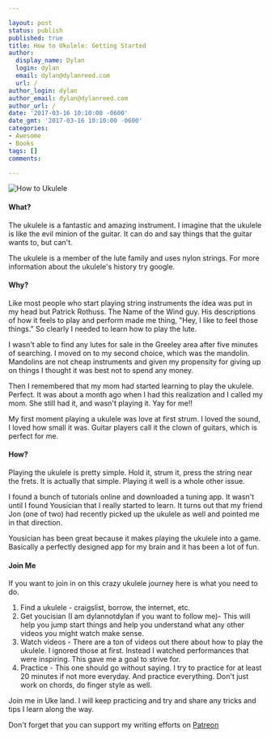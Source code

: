 ```yaml
---

layout: post
status: publish
published: true
title: How to Ukulele: Getting Started
author:
  display_name: Dylan
  login: dylan
  email: dylan@dylanreed.com
  url: /
author_login: dylan
author_email: dylan@dylanreed.com
author_url: /
date: '2017-03-16 10:10:00 -0600'
date_gmt: '2017-03-16 10:10:00 -0600'
categories:
- Awesome
- Books
tags: []
comments:

---
```

![How to Ukulele](https://raw.githubusercontent.com/dylanreed/dylanreed.com/gh-pages/Images/the-goblin-emperor.jpg)

<h4>What?</h4>

The ukulele is a fantastic and amazing instrument. I imagine that the ukulele is like the evil minion of the guitar. It can do and say things that the guitar wants to, but can't. 

The ukulele is a member of the lute family and uses nylon strings. For more information about the ukulele's history try google. 


<h4>Why?</h4>

Like most people who start playing string instruments the idea was put in my head but Patrick Rothuss. The Name of the Wind guy. His descriptions of how it feels to play and perform made me thing, "Hey, I like to feel those things." So clearly I needed to learn how to play the lute. 

I wasn't able to find any lutes for sale in the Greeley area after five minutes of searching. I moved on to my second choice, which was the mandolin. Mandolins are not cheap instruments and given my propensity for giving up on things I thought it was best not to spend any money. 

Then I remembered that my mom had started learning to play the ukulele. Perfect. It was about a month ago when I had this realization and I called my mom. She still had it, and wasn't playing it. Yay for me!!

My first moment playing a ukulele was love at first strum. I loved the sound, I loved how small it was. Guitar players call it the clown of guitars, which is perfect for me. 

<h4>How?</h4> 

Playing the ukulele is pretty simple. Hold it, strum it, press the string near the frets. It is actually that simple. Playing it well is a whole other issue. 

I found a bunch of tutorials online and downloaded a tuning app. It wasn't until I found Yousician that I really started to learn. It turns out that my friend Jon (one of two) had recently picked up the ukulele as well and pointed me in that direction. 

Yousician has been great because it makes playing the ukulele into a game. Basically a perfectly designed app for my brain and it has been a lot of fun. 

<h4>Join Me</h4>

If you want to join in on this crazy ukulele journey here is what you need to do. 

1.	Find a ukulele - craigslist, borrow, the internet, etc.
2.	Get youcisian (I am dylannotdylan if you want to follow me)- This will help you jump start things and help you understand what any other videos you might watch make sense. 
3.	Watch videos - There are a ton of videos out there about how to play the ukulele. I ignored those at first. Instead I watched performances that were inspiring. This gave me a goal to strive for. 
4.	Practice - This one should go without saying. I try to practice for at least 20 minutes if not more everyday. And practice everything. Don't just work on chords, do finger style as well. 

Join me in Uke land. I will keep practicing and try and share any tricks and tips I learn along the way. 

Don't forget that you can support my writing efforts on [Patreon](https://www.patreon.com/dylanreed)